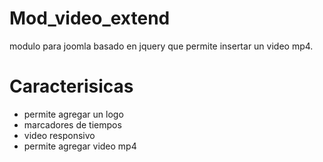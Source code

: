 # Mod_video_extend
modulo para joomla basado en jquery que permite insertar un video mp4.
# Caracterisicas
 
- permite agregar un logo  
- marcadores de tiempos
- video responsivo
- permite agregar video mp4
